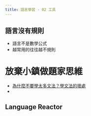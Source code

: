 ```yaml
---
title: 語言學習 - 02 工具
---
```



<div class="slide">

## 語言沒有規則

* 語言不是數學公式
* 越常用的往往越不規則


</div>


<div class="slide">

# 放棄小鎮做題家思維

* [為什麼不要學太多文法？學文法的壞處](https://www.youtube.com/watch?v=0U2q0z3cr8w)
* 

</div>

<div class="slide">

## Language Reactor


</div>
